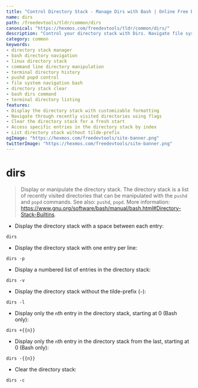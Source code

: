 ```yaml
---
title: "Control Directory Stack - Manage Dirs with Bash | Online Free DevTools by Hexmos"
name: dirs
path: /freedevtools/tldr/common/dirs
canonical: "https://hexmos.com/freedevtools/tldr/common/dirs/"
description: "Control your directory stack with Dirs. Navigate file systems efficiently using pushd and popd. Free online tool, no registration required."
category: common
keywords:
- directory stack manager
- bash directory navigation
- linux directory stack
- command line directory manipulation
- terminal directory history
- pushd popd control
- file system navigation bash
- directory stack clear
- bash dirs command
- terminal directory listing
features:
- Display the directory stack with customizable formatting
- Navigate through recently visited directories using flags
- Clear the directory stack for a fresh start
- Access specific entries in the directory stack by index
- List directory stack without tilde-prefix
ogImage: "https://hexmos.com/freedevtools/site-banner.png"
twitterImage: "https://hexmos.com/freedevtools/site-banner.png"
---
```


# dirs

> Display or manipulate the directory stack.
> The directory stack is a list of recently visited directories that can be manipulated with the `pushd` and `popd` commands.
> See also: `pushd`, `popd`.
> More information: <https://www.gnu.org/software/bash/manual/bash.html#Directory-Stack-Builtins>.

- Display the directory stack with a space between each entry:

`dirs`

- Display the directory stack with one entry per line:

`dirs -p`

- Display a numbered list of entries in the directory stack:

`dirs -v`

- Display the directory stack without the tilde-prefix (`~`):

`dirs -l`

- Display only the `n`th entry in the directory stack, starting at 0 (Bash only):

`dirs +{{n}}`

- Display only the `n`th entry in the directory stack from the last, starting at 0 (Bash only):

`dirs -{{n}}`

- Clear the directory stack:

`dirs -c`
